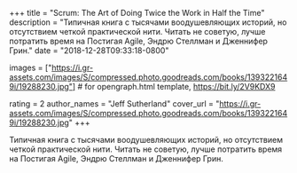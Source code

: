
+++
title = "Scrum: The Art of Doing Twice the Work in Half the Time"
description = "Типичная книга с тысячами воодушевляющих историй, но отсутствием четкой практической нити. Читать не советую, лучше потратить время на Постигая Agile, Эндрю Стеллман и Дженнифер Грин."
date = "2018-12-28T09:33:18-0800"

images = ["https://i.gr-assets.com/images/S/compressed.photo.goodreads.com/books/1393221649i/19288230.jpg"]  # for opengraph.html template, https://bit.ly/2V9KDX9

rating = 2
author_names = "Jeff Sutherland"
cover_url = "https://i.gr-assets.com/images/S/compressed.photo.goodreads.com/books/1393221649i/19288230.jpg"
+++

Типичная книга с тысячами воодушевляющих историй, но отсутствием четкой практической нити. Читать не советую, лучше потратить время на Постигая Agile, Эндрю Стеллман и Дженнифер Грин.
